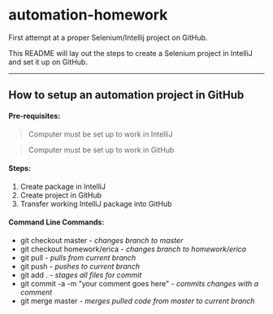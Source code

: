 # automation-homework
First attempt at a proper Selenium/Intellij project on GitHub. 

This README will lay out the steps to create a Selenium project in IntelliJ and set it up on GitHub.

----
## How to setup an automation project in GitHub

#### Pre-requisites:
> Computer must be set up to work in IntelliJ

> Computer must be set up to work in GitHub

#### Steps:
1. Create package in IntelliJ
2. Create project in GitHub
3. Transfer working IntelliJ package into GitHub

#### Command Line Commands:
* git checkout master - *changes branch to master*
* git checkout homework/erica - *changes branch to homework/erica*
* git pull - *pulls from current branch*
* git push - *pushes to current branch*
* git add . - *stages all files for commit*
* git commit -a -m "your comment goes here" - *commits changes with a comment*
* git merge master - *merges pulled code from master to current branch*

